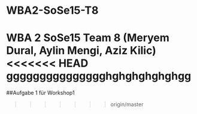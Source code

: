 # WBA2-SoSe15-T8
WBA 2 SoSe15 Team 8 (Meryem Dural, Aylin Mengi, Aziz Kilic)
<<<<<<< HEAD
ggggggggggggggghghghghghghgg
=======
##Aufgabe 1 für Workshop1
>>>>>>> origin/master


